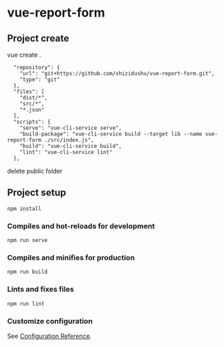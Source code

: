 # vue-report-form


## Project create
vue create .
```
  "repository": {
    "url": "git+https://github.com/shizidushu/vue-report-form.git",
    "type": "git"
  },
  "files": [
    "dist/*",
    "src/*",
    "*.json"
  ],
  "scripts": {
    "serve": "vue-cli-service serve",
    "build-package": "vue-cli-service build --target lib --name vue-report-form ./src/index.js",
    "build": "vue-cli-service build",
    "lint": "vue-cli-service lint"
  },
```
delete public folder


## Project setup
```
npm install
```

### Compiles and hot-reloads for development
```
npm run serve
```

### Compiles and minifies for production
```
npm run build
```

### Lints and fixes files
```
npm run lint
```

### Customize configuration
See [Configuration Reference](https://cli.vuejs.org/config/).
